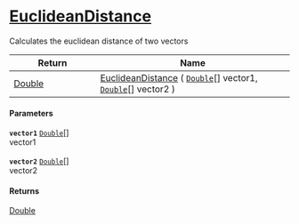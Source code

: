 # [EuclideanDistance](./DtwPy--EuclideanDistance.md)

Calculates the euclidean distance of two vectors

| Return<div><a href="#"><img width=225></a></div> | Name<div><a href="#"><img width=525></a></div> | 
| --- | --- | 
| [Double](https://docs.microsoft.com/en-us/dotnet/api/System.Double) | [EuclideanDistance](./DtwPy--EuclideanDistance.md) ( [`Double`](https://docs.microsoft.com/en-us/dotnet/api/System.Double)[] vector1, [`Double`](https://docs.microsoft.com/en-us/dotnet/api/System.Double)[] vector2 ) | 


#### Parameters
**`vector1`**  [`Double`](https://docs.microsoft.com/en-us/dotnet/api/System.Double)[]<br>vector1<br><br>**`vector2`**  [`Double`](https://docs.microsoft.com/en-us/dotnet/api/System.Double)[]<br>vector2
#### Returns
[Double](https://docs.microsoft.com/en-us/dotnet/api/System.Double)<br>

